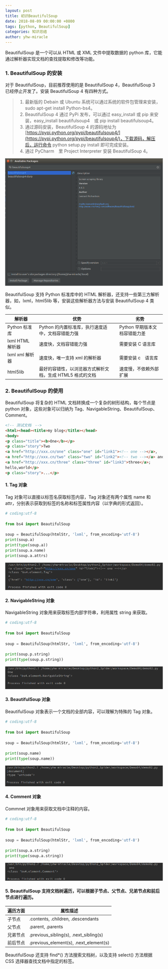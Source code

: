 ```yaml
---
layout: post
title: 初识BeautifulSoup
date: 2018-08-09 00:00:00 +0800
tags: [python, BeautifulSoup]
categories: 知识总结
author: yhw-miracle
---
```

BeautifulSoup 是一个可以从 HTML 或 XML 文件中提取数据的 python 库，它能通过解析器实现文档的查找提取和修改等功能。

### 1. BeautifulSoup 的安装
对于 BeautifulSoup，目前推荐使用的是 BeautifulSoup 4，BeautifulSoup 3　已经停止开发了。安装 BeautifulSoup 4 有四种方式。

> 1. 最新版的 Debain 或 Ubuntu 系统可以通过系统的软件包管理来安装，sudo apt-get install Python-bs4。
> 2. BeautifulSoup 4 通过 PyPi 发布，可以通过 easy_install 或 pip 来安装，easy_install beautifulsoup4　或 pip install beautifulsoup4。
> 3. 通过源码安装，BeautifulSoup 4 的源码地址为[https://pypi.python.org/pypi/beautifulsoup4/](https://pypi.python.org/pypi/beautifulsoup4/)，下载源码，解压后，运行命令 python setup.py install 即可完成安装。
> 4. 通过 PyCharm　里 Project Interpreter 安装 BeautifulSoup 4。

![](/images/2018/August/Screenshot%20from%202018-08-09%2012-55-42.png)

BeautifulSoup 支持 Python 标准库中的 HTML 解析器，还支持一些第三方解析器，如，lxml，html5lib 等，安装这些解析器方法与安装 BeautifulSoup 4 类似。

| 解析器 | 优势 | 劣势 |
| ------ | ------ | ------ |
| Python 标准库 | Python 的内置标准库，执行速度适中，文档容错能力强 | Python 早期版本文档容错能力差 |
| lxml HTML 解析器 | 速度快，文档容错能力强 | 需要安装 C 语言库 |
| lxml xml 解析器 | 速度快，唯一支持 xml 的解析器 | 需要安装 c　语言库 |
| html5lib | 最好的容错性，以浏览器方式解析文档，生成 HTML5 格式的文档 | 速度慢，不依赖外部扩展 |

### 2. BeautifulSoup 的使用
BeautifulSoup 将复杂的 HTML 文档转换成一个复杂的树形结构，每个节点是 python 对象，这些对象可以归纳为 Tag、NavigableString、BeautifulSoup、Comment。

```html
<!-- 测试文档　-->
<html><head><title>my blog</title></head>
<body>
<p class="title"><b>One</b></p>
<p class="story">Two
<a href="http://xxx.cn/one" class="one" id="link1"><!-- one --></a>,
<a href="http://xxx.cn/two" class="two" id="link2"><!-- two --></a> and
<a href="http://xxx.cn/three" class="three" id="link3">three</a>;
hello,world</p>
<p class="story">...</p>
```

#### 1. Tag 对象
Tag 对象可以直接以标签名获取标签内容，Tag 对象还有两个属性 name 和 attr，分别表示获取到标签的名称和标签属性内容（以字典的形式返回）。

```python
# coding:utf-8

from bs4 import BeautifulSoup

soup = BeautifulSoup(htmlStr, 'lxml', from_encoding='utf-8')
print(soup.a)
print(type(soup.a))
print(soup.a.name)
print(soup.a.attrs)
```

![](/images/2018/August/Screenshot%20from%202018-08-10%2014-18-03.png)

#### 2. NavigableString 对象
NavigableString 对象用来获取标签内部字符串，利用属性 string 来获取。

```python
# coding:utf-8

from bs4 import BeautifulSoup

soup = BeautifulSoup(htmlStr, 'lxml', from_encoding='utf-8')

print(soup.p.string)
print(type(soup.p.string))
```

![](/images/2018/August/Screenshot%20from%202018-08-10%2014-24-18.png)

#### 3. BeautifulSoup 对象
BeautifulSoup 对象表示一个文档的全部内容，可以理解为特殊的 Tag 对象。

```python
# coding:utf-8

from bs4 import BeautifulSoup

soup = BeautifulSoup(htmlStr, 'lxml', from_encoding='utf-8')

print(soup.name)
print(type(soup.name))
```

![](/images/2018/August/Screenshot%20from%202018-08-10%2014-29-25.png)

#### 4. Comment 对象
Commnet 对象用来获取文档中注释的内容。

```python
# coding:utf-8

from bs4 import BeautifulSoup

soup = BeautifulSoup(htmlStr, 'lxml', from_encoding='utf-8')

print(soup.a.string)
print(type(soup.a.string))
```

![](/images/2018/August/Screenshot%20from%202018-08-10%2014-32-08.png)

#### 5. BeautifulSoup 支持文档树遍历，可以根据子节点、父节点、兄弟节点和前后节点进行遍历。

| 遍历方面 | 属性描述 |
| ------ | ------ |
| 子节点 | .contents, .children, .descendants |
| 父节点 | .parent, .parents |
| 兄弟节点 | .previous_sibling(s), .next_sibling(s) |
| 前后节点 | .previous_element(s), .next_element(s) |

BeautifulSoup 还支持 find*() 方法搜索文档树，以及支持 select() 方法根据　CSS 选择器查找文档中指定的标签。
